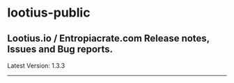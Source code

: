 # lootius-public
Lootius.io / Entropiacrate.com Release notes, Issues and Bug reports.
---
Latest Version: 1.3.3


---
